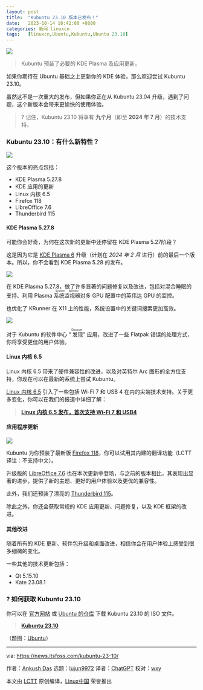 ```yaml
---
layout: post
title:	"Kubuntu 23.10 版本已发布！"
date:	2023-10-14 10:42:00 +0800 
categories:	新闻 linuxcn 
tags:	[linuxcn,Ubuntu,Kubuntu,Ubuntu 23.10]
---
```



![](/Asserts/Images//attachment/album/202310/14/104118g6gqg1cp81gitqg5.jpg)



> 
> Kubuntu 预装了必要的 KDE Plasma 及应用更新。
> 
> 
> 


如果你期待在 Ubuntu 基础之上更新你的 KDE 体验，那么欢迎尝试 Kubuntu 23.10。


虽然这不是一次重大的发布，但如果你正在从 Kubuntu 23.04 升级，遇到了问题，这个新版本会带来更愉快的使用体验。



> 
> ? 记住，Kubuntu 23.10 将享有 **九个月**（即至 **2024 年 7 月**）的技术支持。
> 
> 
> 


### Kubuntu 23.10：有什么新特性？


![](/Asserts/Images//attachment/album/202310/14/104201dmdt1fmfj25pntd4.jpg)


这个版本的亮点包括：


* KDE Plasma 5.27.8
* KDE 应用的更新
* Linux 内核 6.5
* Firefox 118
* LibreOffice 7.6
* Thunderbird 115


#### KDE Plasma 5.27.8


可能你会好奇，为何在这次新的更新中还停留在 KDE Plasma 5.27阶段？


这是因为它是 [KDE Plasma 6](https://news.itsfoss.com/kde-plasma-6-dev/) 升级（计划在 *2024 年 2 月* 进行）前的最后一个版本。所以，你不会看到 KDE Plasma 5.28 的发布。


![](/Asserts/Images//attachment/album/202310/14/104202vdmg4t3zld4awy4o.png)


在 KDE Plasma 5.27.8，做了许多显著的问题修复以及改进，包括对混合睡眠的支持、利用 Plasma <ruby> 系统监视器 <rt>  System Monitor </rt></ruby> 对多 GPU 配置中的英伟达 GPU 的监控。


也优化了 KRunner 在 X11 上的性能，系统设置中的关键词搜索更加高效。


![](/Asserts/Images//attachment/album/202310/14/104202t9z93fr4br40v3es.png)


对于 Kubuntu 的软件中心 “<ruby> 发现 <rt>  Discover </rt></ruby>” 应用，改进了一些 Flatpak 错误的处理方式，你将享受更佳的用户体验。


#### Linux 内核 6.5


Linux 内核 6.5 带来了硬件兼容性的改进，以及对英特尔 Arc 图形的全方位支持，你现在可以在最新的系统上尝试 Kubuntu。


[Linux 内核 6.5](https://news.itsfoss.com/linux-kernel-6-5-release/) 引入了一些包括 Wi-Fi 7 和 USB 4 在内的尖端技术支持。关于更多变化，你可以在我们的报道中详细了解：



> 
> **[Linux 内核 6.5 发布，首次支持 Wi-Fi 7 和 USB4](/article-16140-1.html)**
> 
> 
> 


#### 应用程序更新


![](/Asserts/Images//attachment/album/202310/14/104203t0qje2e2kevjj3q8.jpg)


Kubuntu 为你预装了最新版 [Firefox 118](https://news.itsfoss.com/firefox-118-release/)，你可以试用其内建的翻译功能（LCTT 译注：不支持中文）。


升级版的 [LibreOffice 7.6](https://news.itsfoss.com/libreoffice-7-6/) 也在本次更新中登场，与之前的版本相比，其表现出显著的进步，提供了新的主题、更好的用户体验以及更优的兼容性。


此外，我们还预装了漂亮的 [Thunderbird 115](https://news.itsfoss.com/thunderbird-115/)。


除此之外，你还会获取常规的 KDE 应用更新、问题修复，以及 KDE 框架的改进。


#### 其他改进


随着所有的 KDE 更新、软件包升级和桌面改进，相信你会在用户体验上感受到很多细微的变化。


一些其他的技术更新包括：


* Qt 5.15.10
* Kate 23.08.1


### ? 如何获取 Kubuntu 23.10


你可以在 [官方网站](https://kubuntu.org/getkubuntu/) 或 [Ubuntu 的仓库](http://cdimage.ubuntu.com/kubuntu/releases/23.10) 下载 Kubuntu 23.10 的 ISO 文件。



> 
> **[Kubuntu 23.10](http://cdimage.ubuntu.com/kubuntu/releases/23.10/release/)**
> 
> 
> 


（题图：[Ubuntu](https://ubuntu.com/blog/into-the-labyrinth)）




---


via: <https://news.itsfoss.com/kubuntu-23-10/>


作者：[Ankush Das](https://news.itsfoss.com/author/ankush/) 选题：[lujun9972](https://github.com/lujun9972) 译者：[ChatGPT](https://linux.cn/lctt/ChatGPT) 校对：[wxy](https://github.com/wxy)


本文由 [LCTT](https://github.com/LCTT/TranslateProject) 原创编译，[Linux中国](https://linux.cn/) 荣誉推出
